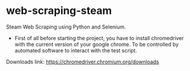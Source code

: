 # web-scraping-steam
Steam Web Scraping using Python and Selenium.

- First of all before starting the project, you have to install chromedriver with the current version of your google chrome. To be controlled by automated software to interact with the test script.


Downloads link: https://chromedriver.chromium.org/downloads
